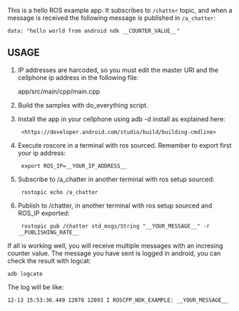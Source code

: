 This is a hello ROS example app. It subscribes to `/chatter` topic, and when a message is received the following message is published in `/a_chatter`:

    data: "hello world from android ndk __COUNTER_VALUE__"

USAGE
-------

1. IP addresses are harcoded, so you must edit the master URI and the cellphone ip address in the following file:

    app/src/main/cpp/main.cpp

2. Build the samples with do_everything script.

3. Install the app in your cellphone using adb -d install as explained here:
        
        <https://developer.android.com/studio/build/building-cmdline>

4. Execute roscore in a terminal with ros sourced. Remember to export first your ip address:
        
        export ROS_IP=__YOUR_IP_ADDRESS__

5. Subscribe to /a_chatter in another terminal with ros setup sourced:
    
        rostopic echo /a_chatter

6. Publish to /chatter, in another terminal with ros setup sourced and ROS_IP exported:

        rostopic pub /chatter std_msgs/String "__YOUR_MESSAGE__" -r __PUBLISHING_RATE__

If all is working well, you will receive multiple messages with an incresing counter value.
The message you have sent is logged in android, you can check the result with logcat:

    adb logcate

The log will be like:

    12-13 15:53:36.449 12078 12093 I ROSCPP_NDK_EXAMPLE: __YOUR_MESSAGE__

